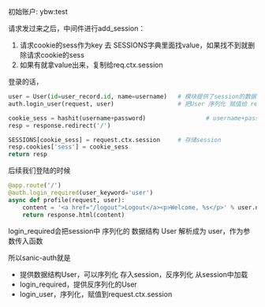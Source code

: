 初始账户: 
ybw:test



请求发过来之后，中间件进行add_session：

1. 请求cookie的sess作为key 去 SESSIONS字典里面找value，如果找不到就删除请求cookie的sess
2. 如果有就拿value出来，复制给req.ctx.session



登录的话，

```python
user = User(id=user_record.id, name=username)   # 模块提供了session的数据格式
auth.login_user(request, user)                  # 把User 序列化 赋值给 request.ctx.session

cookie_sess = hashit(username+password)					# username+passwd+salt 一起哈希
resp = response.redirect('/')

SESSIONS[cookie_sess] = request.ctx.session     # 存储session
resp.cookies['sess'] = cookie_sess
return resp
```

后续我们登陆的时候

```python
@app.route('/')
@auth.login_required(user_keyword='user')
async def profile(request, user):
    content = '<a href="/logout">Logout</a><p>Welcome, %s</p>' % user.name
    return response.html(content)
```

login_required会把session中 序列化的 数据结构 User 解析成为 user，作为参数传入函数



所以sanic-auth就是

- 提供数据结构User，可以序列化 存入session，反序列化 从session中加载
- login_required，提供反序列化的User
- login_user，序列化，赋值到request.ctx.session